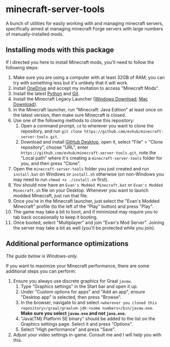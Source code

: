 # minecraft-server-tools

A bunch of utilities for easily working with and managing minecraft servers, specifically aimed at managing minecraft Forge servers with large numbers of manually-installed mods.

## Installing mods with this package

If I directed you here to install Minecraft mods, you'll need to follow the following steps:

1. Make sure you are using a computer with at least 32GB of RAM; you can try with something less but it's unlikely that it will work.
2. Install [OneDrive](https://www.microsoft.com/en-us/microsoft-365/onedrive/download) and accept my invitation to access "Minecraft Mods".
3. Install the latest [Python](https://www.python.org/downloads/) and [Git](https://git-scm.com/downloads).
4. Install the Minecraft Legacy Launcher ([Windows Download](https://aka.ms/minecraftClientWindows); [Mac Download](https://aka.ms/minecraftClientMac)).
5. In the Minecraft launcher, run "Minecraft: Java Edition" at least once on the latest version, then make sure Minecraft is closed.
6. Use one of the following methods to clone this repository:
   1. Open a command prompt, `cd` to wherever you want to clone the repository, and run `git clone https://github.com/evhub/minecraft-server-tools.git`.
   2. Download and install [GitHub Desktop](https://desktop.github.com/), open it, select "File" > "Clone repository", choose "URL", enter `https://github.com/evhub/minecraft-server-tools.git`, note the "Local path" where it's creating a `minecraft-server-tools` folder for you, and then press "Clone".
7. Open the `minecraft-server-tools` folder you just created and run `install.bat` on Windows or `install.sh` otherwise (on non-Windows you may need to run `chmod +x ./install.sh` first).
8. You should now have an `Evan's Modded Minecraft.bat` or `Evan's Modded Minecraft.sh` file on your Desktop. Whenever you want to launch modded Minecraft, just run that file.
9. Once you're in the Minecraft launcher, just select the "Evan's Modded Minecraft" profile (to the left of the "Play" button) and press "Play".
10. The game may take a bit to boot, and if minimized may require you to tab back occasionally to keep it booting.
11. Once booted, select "Multiplayer" and join "Evan's Mod Server". Joining the server may take a bit as well (you'll be protected while you join).

## Additional performance optimizations

_The guide below is Windows-only._

If you want to maximize your Minecraft performance, there are some additional steps you can perform:

1. Ensure you always use discrete graphics for Graal `javaw`.
   1. Type "Graphics settings" in the Start bar and open it up.
   2. Under "Custom options for apps" and "Add an app", ensure "Desktop app" is selected, then press "Browse".
   3. In the browser, navigate to and select `<wherever you cloned this repository>/graal/graalvm-jdk-<some numbers>/bin/javaw.exe`. **Make sure you select `javaw.exe` and not `java.exe`.**
   4. "Java(TM) Platform SE binary" should be added to the list on the Graphics settings page. Select it and press "Options".
   5. Select "High performance" and press "Save".
2. Adjust your video settings in-game. Consult me and I will help you with this.
<!-- 3. **(DON'T DO THIS; THIS ONE SUCKS)** Ensure Graal `javaw` has the privilege to lock pages in memory.
   1. Type "cmd" into the Start bar, right-click on "Command Prompt", and select "Run as administrator".
   2. Run the following two commands in sequence:
      1. `FOR %F IN ("%SystemRoot%\servicing\Packages\Microsoft-Windows-GroupPolicy-ClientTools-Package~*.mum") DO (DISM /Online /NoRestart /Add-Package:"%F")`
      2. `FOR %F IN ("%SystemRoot%\servicing\Packages\Microsoft-Windows-GroupPolicy-ClientExtensions-Package~*.mum") DO (DISM /Online /NoRestart /Add-Package:"%F")`
   3. Restart your computer.
   4. Press Windows+R and enter "gpedit.msc".
   5. Navigate to "Local Computer Policy" > "Computer Configuration" > "Windows Settings" > "Security Settings" > "Local Policies" > "User Rights Assignment".
   6. Double-click on "Lock pages in memory" and select "Add User or Group".
   7. Under "Enter the object names to select" enter both "Administrator" and the email address associated with your Microsoft account. Press "Check Names" and make sure that works.
   8. Press "OK" and "OK".
   9. Restart your computer.
   10. Open file explorer and navigate to `<wherever you cloned this repository>/graal/graalvm-jdk-<some numbers>/bin/`. Make sure you do not accidentally open `graalvm-jdk-<some numbers>.zip`.
   11. Right-click on `javaw.exe` (make sure it is `javaw.exe` and not `java.exe`) and select "Properties".
   12. Select "Compatibility", check "Run this program as an administrator", and press "OK".
   13. Whenever you want to launch Minecraft, instead of launching normally, right-click and select "Run as administrator". -->

